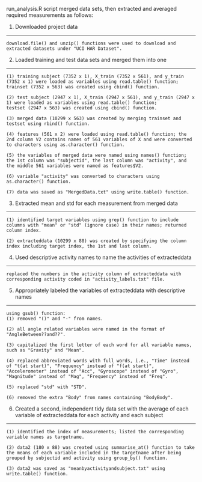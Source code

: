 run_analysis.R script merged data sets, then extracted and averaged required measurements as follows:

1. Downloaded project data
------------------------
    
    download.file() and unzip() functions were used to download and extracted datasets under "UCI HAR Dataset".

2. Loaded training and test data sets and merged them into one
-----------------------------------------------------------
    
    (1) training subject (7352 x 1), X_train (7352 x 561), and y_train (7352 x 1) were loaded as variables using read.table() function;
    trainset (7352 x 563) was created using cbind() function.
    
    (2) test subject (2947 x 1), X_train (2947 x 561), and y_train (2947 x 1) were loaded as variables using read.table() function; 
    testset (2947 x 563) was created using cbind() function. 
    
    (3) merged data (10299 x 563) was created by merging trainset and testset using rbind() function. 
    
    (4) features (561 x 2) were loaded using read.table() function; the 2nd column V2 contains names of 561 variables of X and were converted to characters using as.character() function.
    
    (5) the variables of merged data were named using names() function; the 1st column was "subjectid", the last column was "activity", and the middle 561 variables were named as features$V2. 
    
    (6) variable "activity" was converted to characters using as.character() function. 
    
    (7) data was saved as "MergedData.txt" using write.table() function. 
    
3. Extracted mean and std for each measurement from merged data
-----------------------------------------------------------  
    
    (1) identified target variables using grep() function to include columns with "mean" or "std" (ignore case) in their names; returned column index.
    
    (2) extracteddata (10299 x 88) was created by specifying the column index including target index, the 1st and last column.
    
4. Used descriptive activity names to name the activities of extracteddata
----------------------------------------------------------- 

    replaced the numbers in the activity column of extracteddata with corresponding activity coded in "activity_labels.txt" file.
    
5. Appropriately labeled the variables of extracteddata with descriptive names
----------------------------------------------------------- 

    using gsub() function:
    (1) removed "()" and "-" from names.
    
    (2) all angle related variables were named in the format of "AngleBetween??and??".
    
    (3) capitalized the first letter of each word for all variable names, such as "Gravity" and "Mean".
    
    (4) replaced abbreviated words with full words, i.e., "Time" instead of "t(at start)", "Frequency" instead of "f(at start)", "Accelerometer" instead of "Acc", "Gyroscope" instead of "Gyro", "Magnitude" instead of "Mag", "Frequency" instead of "Freq".
    
    (5) replaced "std" with "STD".
    
    (6) removed the extra "Body" from names containing "BodyBody".

6. Created a second, independent tidy data set with the average of each variable of extracteddata for each activity and each subject
-----------------------------------------------------------

    (1) identified the index of measurements; listed the corresponding variable names as targetname.
    
    (2) data2 (180 x 88) was created using summarise_at() function to take the means of each variable included in the targetname after being grouped by subjectid and activity using group_by() function.
    
    (3) data2 was saved as "meanbyactivityandsubject.txt" using write.table() function.